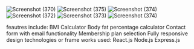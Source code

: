 ![Screenshot (370)](https://github.com/user-attachments/assets/cde6b46f-71bd-4c52-8fdc-d6cb6a3840d8)
![Screenshot (375)](https://github.com/user-attachments/assets/897d0a10-a7ac-4809-8494-d7af54489e4e)
![Screenshot (374)](https://github.com/user-attachments/assets/73fd816e-367c-43be-abd5-f8ca2cef40f5)
![Screenshot (372)](https://github.com/user-attachments/assets/a435b1b8-61cc-410f-8216-338d41123648)
![Screenshot (373)](https://github.com/user-attachments/assets/5de0b682-b4bc-4aff-abf1-397d4d5b1c6f)
![Screenshot (374)](https://github.com/user-attachments/assets/73fd816e-367c-43be-abd5-f8ca2cef40f5)



feautres include:
BMI Calculator
Body fat percentage calculator
Contact form with email functionality
Membership plan selection
Fully responsive design
technologies or frame works used:
React.js
Node.js
Express.js

